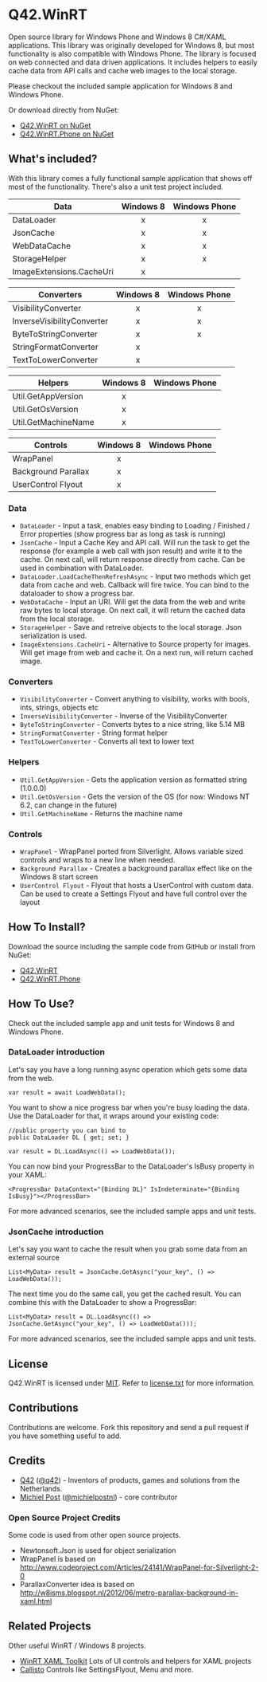 Q42.WinRT
=========

Open source library for Windows Phone and Windows 8 C#/XAML applications. This library was originally developed for Windows 8, but most functionality is also compatible with Windows Phone.
The library is focused on web connected and data driven applications. It includes helpers to easily cache data from API calls and cache web images to the local storage.

Please checkout the included sample application for Windows 8 and Windows Phone.

Or download directly from NuGet:
- [Q42.WinRT on NuGet](https://nuget.org/packages/Q42.WinRT)
- [Q42.WinRT.Phone on NuGet](https://nuget.org/packages/Q42.WinRT.Phone)

## What's included?
With this library comes a fully functional sample application that shows off most of the functionality. There's also a unit test project included.

| Data     | Windows 8 | Windows Phone | 
| ------------- |:---------:|:-------------:|
| DataLoader      | x |x | 
| JsonCache      | x |x |  
| WebDataCache      | x|x|
| StorageHelper      | x|x|
| ImageExtensions.CacheUri      | x||

| Converters     | Windows 8 | Windows Phone | 
| ------------- |:---------:|:-------------:|
| VisibilityConverter      | x |x |  
| InverseVisibilityConverter      | x |x |  
| ByteToStringConverter      | x |x |  
| StringFormatConverter      | x||
| TextToLowerConverter      | x||

| Helpers     | Windows 8 | Windows Phone | 
| ------------- |:---------:|:-------------:|
| Util.GetAppVersion      | x||
| Util.GetOsVersion      | x||
| Util.GetMachineName      | x||

| Controls     | Windows 8 | Windows Phone | 
| ------------- |:---------:|:-------------:|
| WrapPanel      | x||
| Background Parallax      | x||
| UserControl Flyout      | x||

### Data
* `DataLoader` - Input a task, enables easy binding to Loading / Finished / Error properties (show progress bar as long as task is running)
* `JsonCache` - Input a Cache Key and API call. Will run the task to get the response (for example a web call with json result) and write it to the cache. On next call, will return response directly from cache. Can be used in combination with DataLoader.
* `DataLoader.LoadCacheThenRefreshAsync` - Input two methods which get data from cache and web. Callback will fire twice. You can bind to the dataloader to show a progress bar.
* `WebDataCache` - Input an URI. Will get the data from the web and write raw bytes to local storage. On next call, it will return the cached data from the local storage.
* `StorageHelper` - Save and retreive objects to the local storage. Json serialization is used.
* `ImageExtensions.CacheUri` - Alternative to Source property for images. Will get image from web and cache it. On a next run, will return cached image.

### Converters
* `VisibilityConverter` - Convert anything to visibility, works with bools, ints, strings, objects etc
* `InverseVisibilityConverter` - Inverse of the VisibilityConverter
* `ByteToStringConverter` - Converts bytes to a nice string, like 5.14 MB
* `StringFormatConverter` - String format helper
* `TextToLowerConverter` - Converts all text to lower text

### Helpers
* `Util.GetAppVersion` - Gets the application version as formatted string (1.0.0.0)
* `Util.GetOsVersion` - Gets the version of the OS (for now: Windows NT 6.2, can change in the future)
* `Util.GetMachineName` - Returns the machine name

### Controls
* `WrapPanel` - WrapPanel ported from Silverlight. Allows variable sized controls and wraps to a new line when needed.
* `Background Parallax` - Creates a background parallax effect like on the Windows 8 start screen
* `UserControl Flyout` - Flyout that hosts a UserControl with custom data. Can be used to create a Settings Flyout and have full control over the layout


## How To Install?
Download the source including the sample code from GitHub or install from NuGet:
- [Q42.WinRT](https://nuget.org/packages/Q42.WinRT)
- [Q42.WinRT.Phone](https://nuget.org/packages/Q42.WinRT.Phone)

## How To Use?
Check out the included sample app and unit tests for Windows 8 and Windows Phone.

### DataLoader introduction
Let's say you have a long running async operation which gets some data from the web.

	var result = await LoadWebData();
	
You want to show a nice progress bar when you're busy loading the data. Use the DataLoader for that, it wraps around your existing code:

	//public property you can bind to
	public DataLoader DL { get; set; }
	
	var result = DL.LoadAsync(() => LoadWebData());
	
You can now bind your ProgressBar to the DataLoader's IsBusy property in your XAML:
	
	<ProgressBar DataContext="{Binding DL}" IsIndeterminate="{Binding IsBusy}"></ProgressBar>
	
For more advanced scenarios, see the included sample apps and unit tests.

### JsonCache introduction
Let's say you want to cache the result when you grab some data from an external source

	List<MyData> result = JsonCache.GetAsync("your_key", () => LoadWebData());
	
The next time you do the same call, you get the cached result.
You can combine this with the DataLoader to show a ProgressBar:

	List<MyData> result = DL.LoadAsync(() => JsonCache.GetAsync("your_key", () => LoadWebData()));

For more advanced scenarios, see the included sample apps and unit tests.

## License
Q42.WinRT is licensed under [MIT](http://www.opensource.org/licenses/mit-license.php "Read more about the MIT license form"). Refer to [license.txt](https://github.com/Q42/Q42.WinRT/blob/master/LICENSE.txt) for more information.

## Contributions
Contributions are welcome. Fork this repository and send a pull request if you have something useful to add.

## Credits
* [Q42](http://www.q42.nl) ([@q42](http://twitter.com/q42)) - Inventors of products, games and solutions from the Netherlands.
* [Michiel Post](http://www.michielpost.nl) ([@michielpostnl](http://twitter.com/michielpostnl)) - core contributor

### Open Source Project Credits
Some code is used from other open source projects.

* Newtonsoft.Json is used for object serialization
* WrapPanel is based on http://www.codeproject.com/Articles/24141/WrapPanel-for-Silverlight-2-0
* ParallaxConverter idea is based on http://w8isms.blogspot.nl/2012/06/metro-parallax-background-in-xaml.html

## Related Projects
Other useful WinRT / Windows 8 projects.

* [WinRT XAML Toolkit](http://winrtxamltoolkit.codeplex.com) Lots of UI controls and helpers for XAML projects
* [Callisto](https://github.com/timheuer/callisto) Controls like SettingsFlyout, Menu and more.